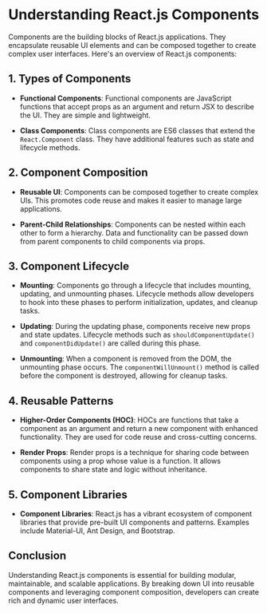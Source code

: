 # Understanding React.js Components

Components are the building blocks of React.js applications. They encapsulate reusable UI elements and can be composed together to create complex user interfaces. Here's an overview of React.js components:

## 1. Types of Components

- **Functional Components**: Functional components are JavaScript functions that accept props as an argument and return JSX to describe the UI. They are simple and lightweight.

- **Class Components**: Class components are ES6 classes that extend the `React.Component` class. They have additional features such as state and lifecycle methods.

## 2. Component Composition

- **Reusable UI**: Components can be composed together to create complex UIs. This promotes code reuse and makes it easier to manage large applications.

- **Parent-Child Relationships**: Components can be nested within each other to form a hierarchy. Data and functionality can be passed down from parent components to child components via props.

## 3. Component Lifecycle

- **Mounting**: Components go through a lifecycle that includes mounting, updating, and unmounting phases. Lifecycle methods allow developers to hook into these phases to perform initialization, updates, and cleanup tasks.

- **Updating**: During the updating phase, components receive new props and state updates. Lifecycle methods such as `shouldComponentUpdate()` and `componentDidUpdate()` are called during this phase.

- **Unmounting**: When a component is removed from the DOM, the unmounting phase occurs. The `componentWillUnmount()` method is called before the component is destroyed, allowing for cleanup tasks.

## 4. Reusable Patterns

- **Higher-Order Components (HOC)**: HOCs are functions that take a component as an argument and return a new component with enhanced functionality. They are used for code reuse and cross-cutting concerns.

- **Render Props**: Render props is a technique for sharing code between components using a prop whose value is a function. It allows components to share state and logic without inheritance.

## 5. Component Libraries

- **Component Libraries**: React.js has a vibrant ecosystem of component libraries that provide pre-built UI components and patterns. Examples include Material-UI, Ant Design, and Bootstrap.

## Conclusion

Understanding React.js components is essential for building modular, maintainable, and scalable applications. By breaking down UI into reusable components and leveraging component composition, developers can create rich and dynamic user interfaces.
